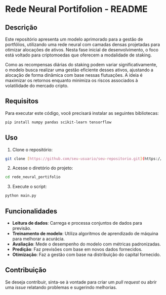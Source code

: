 # Rede Neural Portifolion - README

## Descrição
Este repositório apresenta um modelo aprimorado para a gestão de portfólios, utilizando uma rede neural com camadas densas projetadas para otimizar alocações de ativos. Nesta fase inicial de desenvolvimento, o foco está voltado para criptomoedas que oferecem a modalidade de staking.

Como as recompensas diárias do staking podem variar significativamente, o modelo busca realizar uma gestão eficiente desses ativos, ajustando a alocação de forma dinâmica com base nessas flutuações. A ideia é maximizar os retornos enquanto minimiza os riscos associados à volatilidade do mercado cripto.

## Requisitos
Para executar este código, você precisará instalar as seguintes bibliotecas:

```bash
pip install numpy pandas scikit-learn tensorflow
```

## Uso
1. Clone o repositório:

```bash
git clone [https://github.com/seu-usuario/seu-repositorio.git](https://github.com/kardecallan566/rede_neural_portifolio.git)
```

2. Acesse o diretório do projeto:

```bash
cd rede_neural_portifolio
```

3. Execute o script:

```bash
python main.py
```

## Funcionalidades
- **Leitura de dados**: Carrega e processa conjuntos de dados para previsão.
- **Treinamento de modelo**: Utiliza algoritmos de aprendizado de máquina para melhorar a acurácia.
- **Avaliação**: Mede o desempenho do modelo com métricas padronizadas.
- **Predição**: Faz previsões com base em novos dados fornecidos.
- **Otimização**: Faz a gestão com base na distribuição do capital fornecido.

## Contribuição
Se deseja contribuir, sinta-se à vontade para criar um *pull request* ou abrir uma *issue* relatando problemas e sugerindo melhorias.


